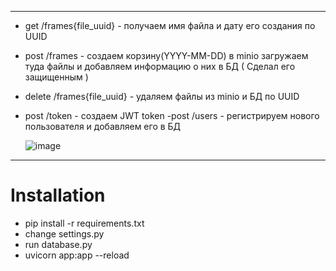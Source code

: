 
---
  - get /frames{file_uuid} - получаем имя файла и дату его создания по UUID
  - post /frames - создаем корзину(YYYY-MM-DD) в minio загружаем туда файлы и добавляем информацию о них в БД ( Сделал его защищенным )
  - delete /frames{file_uuid} - удаляем файлы из minio и БД по UUID
  - post /token - создаем JWT token
  -post /users - регистрируем нового пользователя и добавляем его в БД

      ![image](https://user-images.githubusercontent.com/65870349/176893442-ee46bb78-d7ad-428b-a036-3283cfc930ee.png)



---

# Installation
- pip install -r requirements.txt
- change settings.py
- run database.py
- uvicorn app:app --reload
 
